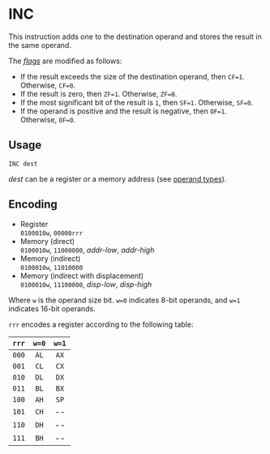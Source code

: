 # INC

This instruction adds one to the destination operand and stores the result in the same operand.

The [_flags_](../cpu#flags) are modified as follows:

- If the result exceeds the size of the destination operand, then `CF=1`. Otherwise, `CF=0`.
- If the result is zero, then `ZF=1`. Otherwise, `ZF=0`.
- If the most significant bit of the result is `1`, then `SF=1`. Otherwise, `SF=0`.
- If the operand is positive and the result is negative, then `OF=1`. Otherwise, `OF=0`.

## Usage

```vonsim
INC dest
```

_dest_ can be a register or a memory address (see [operand types](../assembly#operands)).

## Encoding

- Register  
  `0100010w`, `00000rrr`
- Memory (direct)  
  `0100010w`, `11000000`, _addr-low_, _addr-high_
- Memory (indirect)  
  `0100010w`, `11010000`
- Memory (indirect with displacement)  
  `0100010w`, `11100000`, _disp-low_, _disp-high_

Where `w` is the operand size bit. `w=0` indicates 8-bit operands, and `w=1` indicates 16-bit operands.

`rrr` encodes a register according to the following table:

| `rrr` | `w=0` | `w=1` |
| :---: | :---: | :---: |
| `000` | `AL`  | `AX`  |
| `001` | `CL`  | `CX`  |
| `010` | `DL`  | `DX`  |
| `011` | `BL`  | `BX`  |
| `100` | `AH`  | `SP`  |
| `101` | `CH`  |  --   |
| `110` | `DH`  |  --   |
| `111` | `BH`  |  --   |
